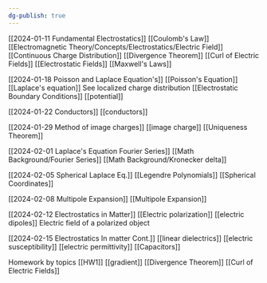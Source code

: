 ```yaml
---
dg-publish: true
---
```

[[2024-01-11 Fundamental Electrostatics]]
[[Coulomb's Law]]
[[Electromagnetic Theory/Concepts/Electrostatics/Electric Field]]
[[Continuous Charge Distribution]]
[[Divergence Theorem]] 
[[Curl of Electric Fields]]
[[Electrostatic Fields]]
[[Maxwell's Laws]]

[[2024-01-18 Poisson and Laplace Equation's]]
[[Poisson's Equation]]
[[Laplace's equation]]
See localized charge distribution 
[[Electrostatic Boundary Conditions]]
[[potential]]

[[2024-01-22 Conductors]]
[[conductors]]


[[2024-01-29 Method of image charges]]
[[image charge]]
[[Uniqueness Theorem]]

[[2024-02-01 Laplace's Equation Fourier Series]]
[[Math Background/Fourier Series]]
[[Math Background/Kronecker delta]]

[[2024-02-05 Spherical Laplace Eq.]]
[[Legendre Polynomials]]
[[Spherical Coordinates]]

[[2024-02-08 Multipole Expansion]]
[[Multipole Expansion]]

[[2024-02-12 Electrostatics in Matter]]
[[Electric polarization]]
[[electric dipoles]]
Electric field of a polarized object

[[2024-02-15 Electrostatics In matter Cont.]]
[[linear dielectrics]]
[[electric susceptibility]]
[[electric permittivity]]
[[Capacitors]]

Homework by topics
[[HW1]]
[[gradient]]
[[Divergence Theorem]]
[[Curl of Electric Fields]]





